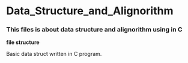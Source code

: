 # Data_Structure_and_Alignorithm

### This files is about data structure and alignorithm using in C

**file structure**

Basic data struct written in C program.

